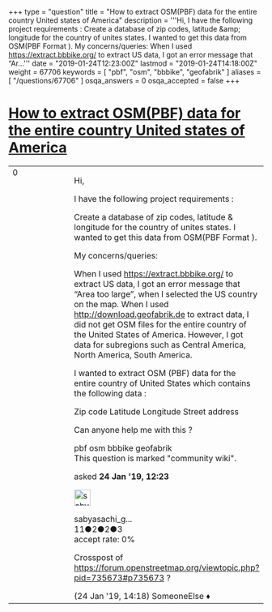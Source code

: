 +++
type = "question"
title = "How to extract OSM(PBF) data for the entire country United states of America"
description = '''Hi, I have the following project requirements : Create a database of zip codes, latitude &amp;amp; longitude for the country of unites states. I wanted to get this data from OSM(PBF Format ). My concerns/queries: When I used https://extract.bbbike.org/ to extract US data, I got an error message that “Ar...'''
date = "2019-01-24T12:23:00Z"
lastmod = "2019-01-24T14:18:00Z"
weight = 67706
keywords = [ "pbf", "osm", "bbbike", "geofabrik" ]
aliases = [ "/questions/67706" ]
osqa_answers = 0
osqa_accepted = false
+++

<div class="headNormal">

# [How to extract OSM(PBF) data for the entire country United states of America](/questions/67706/how-to-extract-osmpbf-data-for-the-entire-country-united-states-of-america)

</div>

<div id="main-body">

<div id="askform">

<table id="question-table" style="width:100%;">
<colgroup>
<col style="width: 50%" />
<col style="width: 50%" />
</colgroup>
<tbody>
<tr>
<td style="width: 30px; vertical-align: top"><div class="vote-buttons">
<span id="post-67706-upvote" class="ajax-command post-vote up" rel="nofollow" title="I like this post (click again to cancel)"> </span>
<div id="post-67706-score" class="post-score" title="current number of votes">
0
</div>
<span id="post-67706-downvote" class="ajax-command post-vote down" rel="nofollow" title="I dont like this post (click again to cancel)"> </span> <span id="favorite-mark" class="ajax-command favorite-mark" rel="nofollow" title="mark/unmark this question as favorite (click again to cancel)"> </span>
<div id="favorite-count" class="favorite-count">
&#10;</div>
</div></td>
<td><div id="item-right">
<div class="question-body">
<p>Hi,</p>
<p>I have the following project requirements :</p>
<p>Create a database of zip codes, latitude &amp; longitude for the country of unites states. I wanted to get this data from OSM(PBF Format ).</p>
<p>My concerns/queries:</p>
<p>When I used <a href="https://extract.bbbike.org/">https://extract.bbbike.org/</a> to extract US data, I got an error message that “Area too large”, when I selected the US country on the map. When I used <a href="http://download.geofabrik.de">http://download.geofabrik.de</a> to extract data, I did not get OSM files for the entire country of the United States of America. However, I got data for subregions such as Central America, North America, South America.</p>
<p>I wanted to extract OSM (PBF) data for the entire country of United States which contains the following data :</p>
<p>Zip code Latitude Longitude Street address</p>
<p>Can anyone help me with this ?</p>
</div>
<div id="question-tags" class="tags-container tags">
<span class="post-tag tag-link-pbf" rel="tag" title="see questions tagged &#39;pbf&#39;">pbf</span> <span class="post-tag tag-link-osm" rel="tag" title="see questions tagged &#39;osm&#39;">osm</span> <span class="post-tag tag-link-bbbike" rel="tag" title="see questions tagged &#39;bbbike&#39;">bbbike</span> <span class="post-tag tag-link-geofabrik" rel="tag" title="see questions tagged &#39;geofabrik&#39;">geofabrik</span>
</div>
<div id="question-controls" class="post-controls">
<div class="community-wiki">
This question is marked "community wiki".
</div>
</div>
<div class="post-update-info-container">
<div class="post-update-info post-update-info-user">
<p>asked <strong>24 Jan '19, 12:23</strong></p>
<img src="https://secure.gravatar.com/avatar/eed22f09cd26b48375b68f9d79c51376?s=32&amp;d=identicon&amp;r=g" class="gravatar" width="32" height="32" alt="sabyasachi_gupta&#39;s gravatar image" />
<p><span>sabyasachi_g...</span><br />
<span class="score" title="11 reputation points">11</span><span title="2 badges"><span class="badge1">●</span><span class="badgecount">2</span></span><span title="2 badges"><span class="silver">●</span><span class="badgecount">2</span></span><span title="3 badges"><span class="bronze">●</span><span class="badgecount">3</span></span><br />
<span class="accept_rate" title="Rate of the user&#39;s accepted answers">accept rate:</span> <span title="sabyasachi_gupta has no accepted answers">0%</span></p>
</div>
</div>
<div id="comments-container-67706" class="comments-container">
<span id="67709"></span>
<div id="comment-67709" class="comment">
<div id="post-67709-score" class="comment-score">
&#10;</div>
<div class="comment-text">
<p>Crosspost of <a href="https://forum.openstreetmap.org/viewtopic.php?pid=735673#p735673">https://forum.openstreetmap.org/viewtopic.php?pid=735673#p735673</a> ?</p>
</div>
<div id="comment-67709-info" class="comment-info">
<span class="comment-age">(24 Jan '19, 14:18)</span> <span class="comment-user userinfo">SomeoneElse ♦</span>
</div>
</div>
</div>
<div id="comment-tools-67706" class="comment-tools">
&#10;</div>
<div class="clear">
&#10;</div>
<div id="comment-67706-form-container" class="comment-form-container">
&#10;</div>
<div class="clear">
&#10;</div>
</div></td>
</tr>
</tbody>
</table>

</div>

</div>


